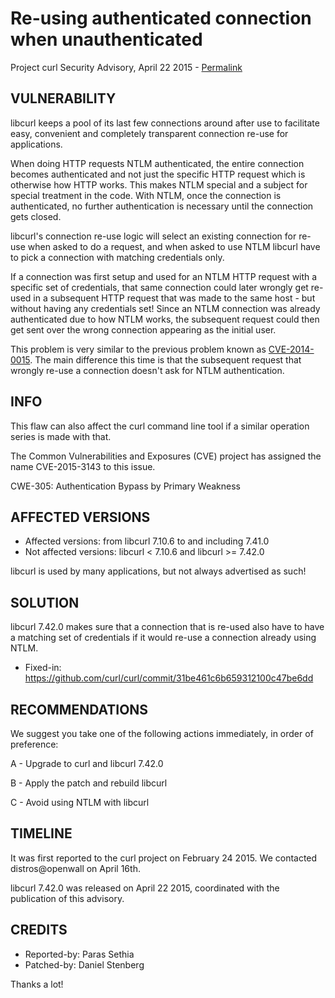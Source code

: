 Re-using authenticated connection when unauthenticated
======================================================

Project curl Security Advisory, April 22 2015 -
[Permalink](https://curl.se/docs/CVE-2015-3143.html)

VULNERABILITY
-------------

libcurl keeps a pool of its last few connections around after use to
facilitate easy, convenient and completely transparent connection re-use for
applications.

When doing HTTP requests NTLM authenticated, the entire connection becomes
authenticated and not just the specific HTTP request which is otherwise how
HTTP works. This makes NTLM special and a subject for special treatment in the
code. With NTLM, once the connection is authenticated, no further
authentication is necessary until the connection gets closed.

libcurl's connection re-use logic will select an existing connection for
re-use when asked to do a request, and when asked to use NTLM libcurl have to
pick a connection with matching credentials only.

If a connection was first setup and used for an NTLM HTTP request with a
specific set of credentials, that same connection could later wrongly get
re-used in a subsequent HTTP request that was made to the same host - but
without having any credentials set! Since an NTLM connection was already
authenticated due to how NTLM works, the subsequent request could then get
sent over the wrong connection appearing as the initial user.

This problem is very similar to the previous problem known as
[CVE-2014-0015](https://curl.se/docs/CVE-2014-0015.html). The main
difference this time is that the subsequent request that wrongly re-use a
connection doesn't ask for NTLM authentication.

INFO
----

This flaw can also affect the curl command line tool if a similar operation
series is made with that.

The Common Vulnerabilities and Exposures (CVE) project has assigned the name
CVE-2015-3143 to this issue.

CWE-305: Authentication Bypass by Primary Weakness

AFFECTED VERSIONS
-----------------

- Affected versions: from libcurl 7.10.6 to and including 7.41.0
- Not affected versions: libcurl < 7.10.6 and libcurl >= 7.42.0

libcurl is used by many applications, but not always advertised as such!

SOLUTION
------------

libcurl 7.42.0 makes sure that a connection that is re-used also have to have
a matching set of credentials if it would re-use a connection already using
NTLM.

- Fixed-in: https://github.com/curl/curl/commit/31be461c6b659312100c47be6dd

RECOMMENDATIONS
---------------

We suggest you take one of the following actions immediately, in order of
preference:

A - Upgrade to curl and libcurl 7.42.0

B - Apply the patch and rebuild libcurl

C - Avoid using NTLM with libcurl

TIMELINE
---------

It was first reported to the curl project on February 24 2015. We contacted
distros@openwall on April 16th.

libcurl 7.42.0 was released on April 22 2015, coordinated with the
publication of this advisory.

CREDITS
-------

- Reported-by: Paras Sethia
- Patched-by: Daniel Stenberg

Thanks a lot!
